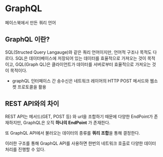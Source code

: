 # GraphQL

페이스북에서 만든 쿼리 언어

## GraphQL 이란?

SQL(Structed Query Langauge)와 같은 쿼리 언어이지만, 언어적 구조나 목적도 다르다. SQL은 데이터베이스에 저장되어 있는 데이터를 효율적으로 가져오는 것이 목적이고, GQL(Graph QL)은 클라이언트가 데이터를 서버로부터 효율적으로 가져오는 것이 목적이다. 

- graphQL 인터페이스 간 송수신은 네트워크 레이어의 HTTP POST 메서드와 웹소켓 프로토콜을 활용

## REST API와의 차이

REST API는 메서드(GET, POST 등) 와 url을 조합하기 때문에 다양한 EndPoint가 존재하지만, GraphQL은 오직 **하나의 EndPoint** 가 존재한다. 

또 GraphQL API에서 불러오는 데이터의 종류를 **쿼리 조합**을 통해 결정한다. 

이러한 구조를 통해 GraphQL API를 사용하면 한번의 네트워크 호출로 다양한 데이터 처리를 진행할 수 있다. 